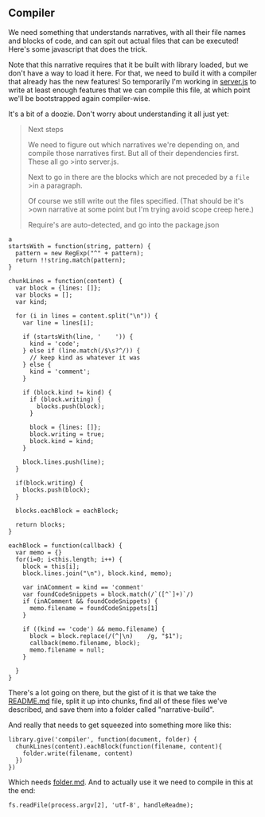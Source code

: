 Compiler
--------

We need something that understands narratives, with all their file names and blocks of code, and can spit out actual files that can be executed! Here's some javascript that does the trick.

Note that this narrative requires that it be built with library loaded, but we don't have a way to load it here. For that, we need to build it with a compiler that already has the new features! So temporarily I'm working in [server.js](server.js) to write at least enough features that we can compile this file, at which point we'll be bootstrapped again compiler-wise.

It's a bit of a doozie. Don't worry about understanding it all just yet:

> Next steps
>
> We need to figure out which narratives we're depending on, and compile those narratives first. But all of their dependencies first. These all go >into server.js.
>  
> Next to go in there are the blocks which are not preceded by a `file` >in a paragraph.
>  
> Of course we still write out the files specified. (That should be it's >own narrative at some point but I'm trying avoid scope creep here.)
>  
> Require's are auto-detected, and go into the package.json

    a
    startsWith = function(string, pattern) {
      pattern = new RegExp("^" + pattern);
      return !!string.match(pattern);
    }

    chunkLines = function(content) {
      var block = {lines: []};
      var blocks = [];
      var kind;

      for (i in lines = content.split("\n")) {
        var line = lines[i];

        if (startsWith(line, '    ')) { 
          kind = 'code';
        } else if (line.match(/$\s?^/)) {
          // keep kind as whatever it was
        } else {
          kind = 'comment';
        }

        if (block.kind != kind) {
          if (block.writing) {
            blocks.push(block);
          }

          block = {lines: []};
          block.writing = true;
          block.kind = kind;
        }

        block.lines.push(line);
      }

      if(block.writing) {
        blocks.push(block);
      }

      blocks.eachBlock = eachBlock;

      return blocks;
    }

    eachBlock = function(callback) {
      var memo = {}
      for(i=0; i<this.length; i++) {
        block = this[i];
        block.lines.join("\n"), block.kind, memo);

        var inAComment = kind == 'comment'
        var foundCodeSnippets = block.match(/`([^`]+)`/)
        if (inAComment && foundCodeSnippets) {
          memo.filename = foundCodeSnippets[1]
        }

        if ((kind == 'code') && memo.filename) {
          block = block.replace(/(^|\n)    /g, "$1");
          callback(memo.filename, block);        
          memo.filename = null;
        }

      }
    }

There's a lot going on there, but the gist of it is that we take the [README.md](README.md) file, split it up into chunks, find all of these files we've described, and save them into a folder called "narrative-build".

And really that needs to get squeezed into something more like this:

    library.give('compiler', function(document, folder) {
      chunkLines(content).eachBlock(function(filename, content){
        folder.write(filename, content)
      })
    })

Which needs [folder.md](folder.md). And to actually use it we need to compile in this at the end:

    fs.readFile(process.argv[2], 'utf-8', handleReadme);
